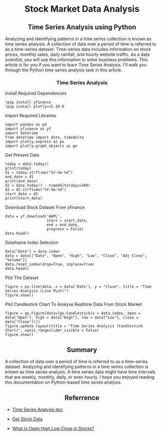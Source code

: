 <h1 align="center">Stock Market Data Analysis</h1>

<h2 align="center">Time Series Analysis using Python</h2>

Analyzing and identifying patterns in a time series collection is known as time series analysis. A collection of data over a period of time is referred to as a time-series dataset. Time-series data includes information on stock prices, monthly sales, daily rainfall, and hourly website traffic. As a data scientist, you will use this information to solve business problems. This article is for you if you want to learn Time Series Analysis. I'll walk you through the Python time series analysis task in this article.

<h3 align="center">Time Series Analysis</h3>

Install Required Dependencies
```
!pip install yfinance
!pip install plotly==5.10.0
```

Import Required Libraries
```
import pandas as pd
import yfinance as yf
import datetime
from datetime import date, timedelta
import plotly.express as px
import plotly.graph_objects as go
```

Get Present Date
```
today = date.today()
print(today)
d1 = today.strftime("%Y-%m-%d")
end_date = d1
print(end_date)
d2 = date.today() - timedelta(days=360)
d2 = d2.strftime("%Y-%m-%d")
start_date = d2
print(start_date)
```

Download Stock Dataset From yfinance
```
data = yf.download('AAPL',
                   start = start_date,
                   end = end_date,
                   progress = False)
data.head()
```

Dataframe Index Selection
```
data["Date"] = data.index
data = data[["Date", "Open", "High", "Low", "Close", "Adj Close", "Volume"]]
data.reset_index(drop=True, inplace=True)
data.head()
```

Plot The Dataset
```
figure = px.line(data, x = data['Date'], y = "Close", title = "Time Series Analysis (Line PLot)")
figure.show()
```

Plot Candlestick Chart To Analyse Realtime Data From Stock Market
```
figure = go.Figure(data=[go.Candlestick(x = data.index, open = data["Open"], high = data["High"], low = data["Low"], close = data["Close"])])
figure.update_layout(title = "Time Series Analysis (Candlestick Chart)", xaxis_rangeslider_visible = False)
figure.show()
```

<h2 align="center">Summary</h2>

A collection of data over a period of time is referred to as a time-series dataset. Analyzing and identifying patterns in a time series collection is known as time series analysis. A time series data might have time intervals that are weekly, monthly, daily, or even hourly. I hope you enjoyed reading this documentation on Python-based time series analysis.

<h2 align="center">Referrence</h2>

- [Time Series Analysis doc](https://thecleverprogrammer.com/2022/01/17/time-series-analysis-using-python/)

- [Get Stock Data](https://thecleverprogrammer.com/2021/12/21/get-stock-price-data-using-python/)

- [What Is Open High Low Close in Stocks?](https://analyzingalpha.com/open-high-low-close-stocks)